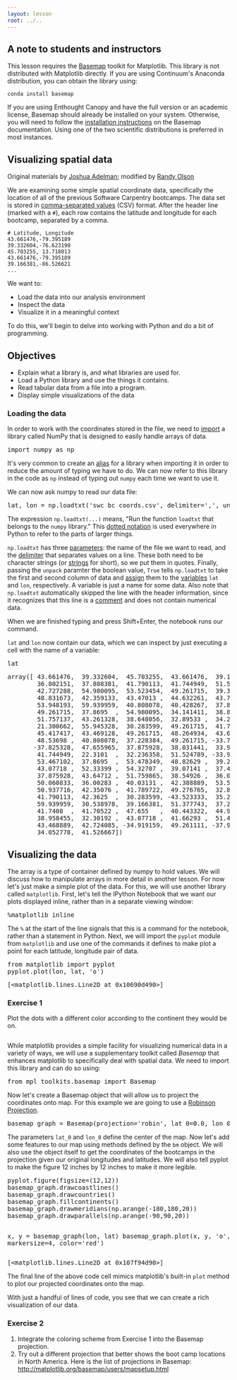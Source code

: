 ```yaml
---
layout: lesson
root: ../..
---
```



<div>
<h2 id="a-note-to-students-and-instructors">A note to students and instructors</h2>
<p>This lesson requires the <a href="http://matplotlib.org/basemap">Basemap</a> toolkit for Matplotlib. This library is not distributed with Matplotlib directly. If you are using Continuum&#39;s Anaconda distribution, you can obtain the library using:</p>
<pre><code>conda install basemap
</code></pre><p>If you are using Enthought Canopy and have the full version or an academic license, Basemap should already be installed on your system. Otherwise, you will need to follow the <a href="http://matplotlib.org/basemap/users/installing.html">installation instructions</a> on the Basemap documentation. Using one of the two scientific distributions is preferred in most instances. </p>
</div>

## Visualizing spatial data


<div>
<p>Original materials by <a href="https://github.com/synapticarbors">Joshua Adelman</a>; modified by <a href="http://www.randalolson.com/">Randy Olson</a></p>
</div>


<div>
<p>We are examining some simple spatial coordinate data, specifically the location of all of the previous Software Carpentry bootcamps. The data set is stored in <a href="../../gloss.html#csv">comma-separated values</a> (CSV) format. After the header line (marked with a <code>#</code>), each row contains the latitude and longitude for each bootcamp, separated by a comma. </p>
<pre><code># Latitude, Longitude
43.661476,-79.395189
39.332604,-76.623190
45.703255, 13.718013
43.661476,-79.395189
39.166381,-86.526621
...
</code></pre><p>We want to:</p>
<ul>
<li>Load the data into our analysis environment</li>
<li>Inspect the data</li>
<li>Visualize it in a meaningful context</li>
</ul>
<p>To do this, we&#39;ll begin to delve into working with Python and do a bit of programming.</p>
</div>


<div>
<h2 id="objectives">Objectives</h2>
<ul>
<li>Explain what a library is, and what libraries are used for.</li>
<li>Load a Python library and use the things it contains.</li>
<li>Read tabular data from a file into a program.</li>
<li>Display simple visualizations of the data</li>
</ul>
</div>

### Loading the data


<div>
<p>In order to work with the coordinates stored in the file, we need to <a href="../../gloss.html#import">import</a> a library called NumPy that is designed to easily handle arrays of data.</p>
</div>


<div class="in">
<pre>import numpy as np</pre>
</div>


<div>
<p>It&#39;s very common to create an <a href="../../gloss.html#alias-library">alias</a> for a library when importing it
in order to reduce the amount of typing we have to do. We can now refer to this library in the code as <code>np</code> instead of typing out <code>numpy</code> each time we want to use it.</p>
<p>We can now ask numpy to read our data file:</p>
</div>


<div class="in">
<pre>lat, lon = np.loadtxt(&#39;swc_bc_coords.csv&#39;, delimiter=&#39;,&#39;, unpack=True)</pre>
</div>


<div>
<p>The expression <code>np.loadtxt(...)</code> means,
&quot;Run the function <code>loadtxt</code> that belongs to the <code>numpy</code> library.&quot;
This <a href="../../gloss.html#dotted-notation">dotted notation</a> is used everywhere in Python
to refer to the parts of larger things.</p>
<p><code>np.loadtxt</code> has three <a href="../../gloss.html#parameter">parameters</a>:
the name of the file we want to read,
and the <a href="../../gloss.html#delimiter">delimiter</a> that separates values on a line.
These both need to be character strings (or <a href="../../gloss.html#string">strings</a> for short),
so we put them in quotes.
Finally, passing the <code>unpack</code> paramter the boolean value, <code>True</code> tells <code>np.loadtxt</code> to take the first and second column of data and <a href="../../gloss.html#assignment">assign</a> them to the <a href="../../gloss.html#variable">variables</a>  <code>lat</code> and <code>lon</code>, respectively.
A variable is just a name for some data.
Also note that <code>np.loadtxt</code> automatically skipped the line with the header information, since it recognizes that 
this line is a <a href="../../gloss.html#comment">comment</a> and does not contain numerical data.</p>
<p>When we are finished typing and press Shift+Enter,
the notebook runs our command.</p>
</div>


<div>
<p><code>lat</code> and <code>lon</code> now contain our data, which we can inspect by just executing a cell with the name of a variable:</p>
</div>


<div class="in">
<pre>lat</pre>
</div>

<div class="out">
<pre>array([ 43.661476,  39.332604,  45.703255,  43.661476,  39.166381,
        36.802151,  37.808381,  41.790113,  41.744949,  51.559882,
        42.727288,  54.980095,  53.523454,  49.261715,  39.32758 ,
        48.831673,  42.359133,  43.47013 ,  44.632261,  43.783551,
        53.948193,  59.939959,  40.808078,  40.428267,  37.875928,
        49.261715,  37.8695  ,  54.980095,  34.141411,  38.831513,
        51.757137,  43.261328,  38.648056,  32.89533 ,  34.227425,
        21.300662,  55.945328,  30.283599,  49.261715,  41.790113,
        45.417417,  43.469128,  49.261715,  48.264934,  43.647118,
        48.53698 ,  40.808078,  37.228384,  49.261715, -33.773636,
       -37.825328,  47.655965,  37.875928,  38.031441,  33.900058,
        41.744949,  22.3101  ,  32.236358,  51.524789, -33.929492,
        53.467102,  37.8695  ,  53.478349,  48.82629 ,  39.291389,
        43.07718 ,  52.33399 ,  54.32707 ,  39.07141 ,  37.42949 ,
        37.875928,  43.64712 ,  51.759865,  38.54926 ,  36.00803 ,
        50.060833,  36.00283 ,  40.03131 ,  42.388889,  53.52345 ,
        50.937716,  42.35076 ,  41.789722,  49.276765,  32.887151,
        41.790113,  42.3625  ,  30.283599, -43.523333,  35.20859 ,
        59.939959,  30.538978,  39.166381,  51.377743,  37.228384,
        41.7408  ,  41.70522 ,  47.655   ,  40.443322,  44.968657,
        38.958455,  32.30192 ,  43.07718 ,  41.66293 ,  51.457971,
        43.468889,  42.724085, -34.919159,  49.261111, -37.9083  ,
        34.052778,  41.526667])</pre>
</div>


<div>
<h2 id="visualizing-the-data">Visualizing the data</h2>
</div>


<div>
<p>The array is a type of container defined by numpy to hold values. We will discuss how to manipulate arrays in more detail in another lesson.
For now let&#39;s just make a simple plot of the data. For this, we will use another library called <code>matplotlib</code>. First, let&#39;s tell the IPython Notebook that we want our plots displayed inline, rather than in a separate viewing window:</p>
</div>


<div class="in">
<pre>%matplotlib inline</pre>
</div>


<div>
<p>The <code>%</code> at the start of the line signals that this is a command for the notebook,
rather than a statement in Python.
Next,
we will import the <code>pyplot</code> module from <code>matplotlib</code> and use one of the commands it defines to make plot a point for each latitude, longitude pair of data.</p>
</div>


<div class="in">
<pre>from matplotlib import pyplot
pyplot.plot(lon, lat, &#39;o&#39;)</pre>
</div>

<div class="out">
<pre>[&lt;matplotlib.lines.Line2D at 0x10690d490&gt;]</pre>
</div>

### Exercise 1


<div>
<p>Plot the dots with a different color according to the continent they would be on.</p>
</div>


<div class="in">
<pre></pre>
</div>


<div>
<p>While matplotlib provides a simple facility for visualizing numerical data in a variety of ways, we will use a supplementary toolkit called <em>Basemap</em> that enhances matplotlib to specifically deal with spatial data. We need to import this library and can do so using: </p>
</div>


<div class="in">
<pre>from mpl_toolkits.basemap import Basemap</pre>
</div>


<div>
<p>Now let&#39;s create a Basemap object that will allow us to project the coordinates onto map. For this example we are going to use a <a href="http://en.wikipedia.org/wiki/Robinson_projection">Robinson Projection</a>.</p>
</div>


<div class="in">
<pre>basemap_graph = Basemap(projection=&#39;robin&#39;, lat_0=0.0, lon_0=0.0)</pre>
</div>


<div>
<p>The parameters <code>lat_0</code> and <code>lon_0</code> define the center of the map. Now let&#39;s add some features to our map using methods defined by the <code>bm</code> object. We will also use the object itself to get the coordinates of the bootcamps in the projection given our original longitudes and latitudes. We will also tell pyplot to make the figure 12 inches by 12 inches to make it more legible.</p>
</div>


<div class="in">
<pre>pyplot.figure(figsize=(12,12))
basemap_graph.drawcoastlines()
basemap_graph.drawcountries()
basemap_graph.fillcontinents()
basemap_graph.drawmeridians(np.arange(-180,180,20))
basemap_graph.drawparallels(np.arange(-90,90,20))

x, y = basemap_graph(lon, lat)
basemap_graph.plot(x, y, &#39;o&#39;, markersize=4, color=&#39;red&#39;)</pre>
</div>

<div class="out">
<pre>[&lt;matplotlib.lines.Line2D at 0x107f94d90&gt;]</pre>
</div>


<div>
<p>The final line of the above code cell mimics matplotlib&#39;s built-in <code>plot</code> method to plot our projected coordinates onto the map. </p>
<p>With just a handful of lines of code, you see that we can create a rich visualization of our data.</p>
</div>

### Exercise 2


<div>
<ol>
<li>Integrate the coloring scheme from Exercise 1 into the Basemap projection.</li>
<li>Try out a different projection that better shows the boot camp locations in North America. Here is the list of projections in Basemap: <a href="http://matplotlib.org/basemap/users/mapsetup.html">http://matplotlib.org/basemap/users/mapsetup.html</a></li>
</ol>
</div>


<div class="in">
<pre></pre>
</div>
